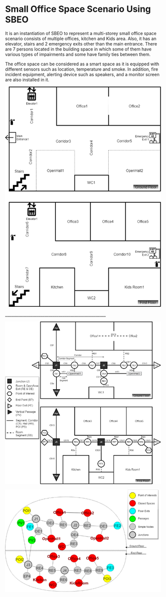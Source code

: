 # Small Office Space Scenario Using SBEO

It is an instantiation of SBEO to represent a multi-storey small office space scenario consists of multiple offices, kitchen and Kids area. Also, it has an elevator, stairs and 2 emergency exits other than the main entrance. There are 7 persons located in the building space in which some of them have various types of impairments and some have family ties between them.  

The office space can be considered as a smart space as it is equipped with different sensors such as location, temperature and smoke. In addition, fire incident equipment, alerting device such as speakers, and a monitor screen are also installed in it.


  
<p align="center">
  <img src="FloorPlanOfficeSpace.png"/>
</p>
___________________________________________________
<p align="center">
  <img src="RouteGraphOfficeSpace_Detailed.png"/>
</p>
<p align="center">
  <img src="NodeEdgeGraphOfficeSpace.png"/>
</p>
